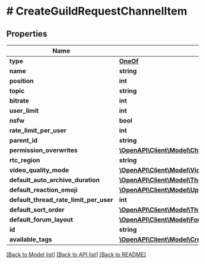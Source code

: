 # # CreateGuildRequestChannelItem

## Properties

Name | Type | Description | Notes
------------ | ------------- | ------------- | -------------
**type** | [**OneOf**](OneOf.md) |  | [optional]
**name** | **string** |  |
**position** | **int** |  | [optional]
**topic** | **string** |  | [optional]
**bitrate** | **int** |  | [optional]
**user_limit** | **int** |  | [optional]
**nsfw** | **bool** |  | [optional]
**rate_limit_per_user** | **int** |  | [optional]
**parent_id** | **string** |  | [optional]
**permission_overwrites** | [**\OpenAPI\Client\Model\ChannelPermissionOverwriteRequest[]**](ChannelPermissionOverwriteRequest.md) |  | [optional]
**rtc_region** | **string** |  | [optional]
**video_quality_mode** | [**\OpenAPI\Client\Model\VideoQualityModes**](VideoQualityModes.md) |  | [optional]
**default_auto_archive_duration** | [**\OpenAPI\Client\Model\ThreadAutoArchiveDuration**](ThreadAutoArchiveDuration.md) |  | [optional]
**default_reaction_emoji** | [**\OpenAPI\Client\Model\UpdateDefaultReactionEmojiRequest**](UpdateDefaultReactionEmojiRequest.md) |  | [optional]
**default_thread_rate_limit_per_user** | **int** |  | [optional]
**default_sort_order** | [**\OpenAPI\Client\Model\ThreadSortOrder**](ThreadSortOrder.md) |  | [optional]
**default_forum_layout** | [**\OpenAPI\Client\Model\ForumLayout**](ForumLayout.md) |  | [optional]
**id** | **string** |  | [optional]
**available_tags** | [**\OpenAPI\Client\Model\CreateOrUpdateThreadTagRequest[]**](CreateOrUpdateThreadTagRequest.md) |  | [optional]

[[Back to Model list]](../../README.md#models) [[Back to API list]](../../README.md#endpoints) [[Back to README]](../../README.md)
